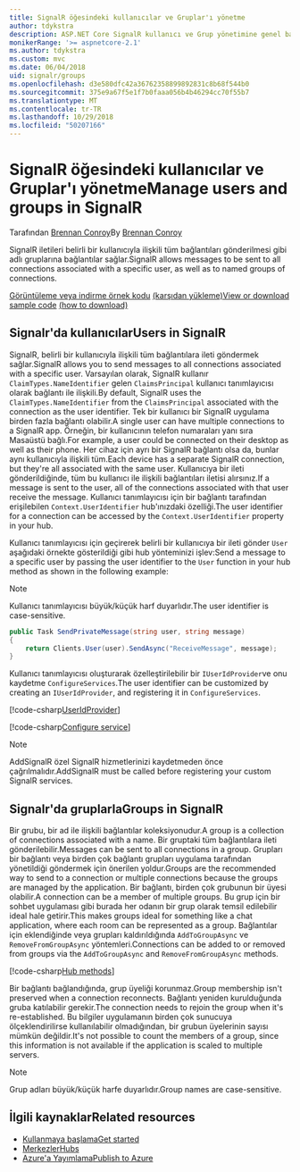 ```yaml
---
title: SignalR öğesindeki kullanıcılar ve Gruplar'ı yönetme
author: tdykstra
description: ASP.NET Core SignalR kullanıcı ve Grup yönetimine genel bakış.
monikerRange: '>= aspnetcore-2.1'
ms.author: tdykstra
ms.custom: mvc
ms.date: 06/04/2018
uid: signalr/groups
ms.openlocfilehash: d3e580dfc42a36762358899892831c8b68f544b0
ms.sourcegitcommit: 375e9a67f5e1f7b0faaa056b4b46294cc70f55b7
ms.translationtype: MT
ms.contentlocale: tr-TR
ms.lasthandoff: 10/29/2018
ms.locfileid: "50207166"
---
```

# <a name="manage-users-and-groups-in-signalr"></a><span data-ttu-id="da0ea-103">SignalR öğesindeki kullanıcılar ve Gruplar'ı yönetme</span><span class="sxs-lookup"><span data-stu-id="da0ea-103">Manage users and groups in SignalR</span></span>

<span data-ttu-id="da0ea-104">Tarafından [Brennan Conroy](https://github.com/BrennanConroy)</span><span class="sxs-lookup"><span data-stu-id="da0ea-104">By [Brennan Conroy](https://github.com/BrennanConroy)</span></span>

<span data-ttu-id="da0ea-105">SignalR iletileri belirli bir kullanıcıyla ilişkili tüm bağlantıları gönderilmesi gibi adlı gruplarına bağlantılar sağlar.</span><span class="sxs-lookup"><span data-stu-id="da0ea-105">SignalR allows messages to be sent to all connections associated with a specific user, as well as to named groups of connections.</span></span>

<span data-ttu-id="da0ea-106">[Görüntüleme veya indirme örnek kodu](https://github.com/aspnet/Docs/tree/master/aspnetcore/signalr/groups/sample/) [(karşıdan yükleme)](xref:index#how-to-download-a-sample)</span><span class="sxs-lookup"><span data-stu-id="da0ea-106">[View or download sample code](https://github.com/aspnet/Docs/tree/master/aspnetcore/signalr/groups/sample/) [(how to download)](xref:index#how-to-download-a-sample)</span></span>

## <a name="users-in-signalr"></a><span data-ttu-id="da0ea-107">Signalr'da kullanıcılar</span><span class="sxs-lookup"><span data-stu-id="da0ea-107">Users in SignalR</span></span>

<span data-ttu-id="da0ea-108">SignalR, belirli bir kullanıcıyla ilişkili tüm bağlantılara ileti göndermek sağlar.</span><span class="sxs-lookup"><span data-stu-id="da0ea-108">SignalR allows you to send messages to all connections associated with a specific user.</span></span> <span data-ttu-id="da0ea-109">Varsayılan olarak, SignalR kullanır `ClaimTypes.NameIdentifier` gelen `ClaimsPrincipal` kullanıcı tanımlayıcısı olarak bağlantı ile ilişkili.</span><span class="sxs-lookup"><span data-stu-id="da0ea-109">By default, SignalR uses the `ClaimTypes.NameIdentifier` from the `ClaimsPrincipal` associated with the connection as the user identifier.</span></span> <span data-ttu-id="da0ea-110">Tek bir kullanıcı bir SignalR uygulama birden fazla bağlantı olabilir.</span><span class="sxs-lookup"><span data-stu-id="da0ea-110">A single user can have multiple connections to a SignalR app.</span></span> <span data-ttu-id="da0ea-111">Örneğin, bir kullanıcının telefon numaraları yanı sıra Masaüstü bağlı.</span><span class="sxs-lookup"><span data-stu-id="da0ea-111">For example, a user could be connected on their desktop as well as their phone.</span></span> <span data-ttu-id="da0ea-112">Her cihaz için ayrı bir SignalR bağlantı olsa da, bunlar aynı kullanıcıyla ilişkili tüm.</span><span class="sxs-lookup"><span data-stu-id="da0ea-112">Each device has a separate SignalR connection, but they're all associated with the same user.</span></span> <span data-ttu-id="da0ea-113">Kullanıcıya bir ileti gönderildiğinde, tüm bu kullanıcı ile ilişkili bağlantıları iletisi alırsınız.</span><span class="sxs-lookup"><span data-stu-id="da0ea-113">If a message is sent to the user, all of the connections associated with that user receive the message.</span></span> <span data-ttu-id="da0ea-114">Kullanıcı tanımlayıcısı için bir bağlantı tarafından erişilebilen `Context.UserIdentifier` hub'ınızdaki özelliği.</span><span class="sxs-lookup"><span data-stu-id="da0ea-114">The user identifier for a connection can be accessed by the `Context.UserIdentifier` property in your hub.</span></span>

<span data-ttu-id="da0ea-115">Kullanıcı tanımlayıcısı için geçirerek belirli bir kullanıcıya bir ileti gönder `User` aşağıdaki örnekte gösterildiği gibi hub yönteminizi işlev:</span><span class="sxs-lookup"><span data-stu-id="da0ea-115">Send a message to a specific user by passing the user identifier to the `User` function in your hub method as shown in the following example:</span></span>

> [!NOTE]
> <span data-ttu-id="da0ea-116">Kullanıcı tanımlayıcısı büyük/küçük harf duyarlıdır.</span><span class="sxs-lookup"><span data-stu-id="da0ea-116">The user identifier is case-sensitive.</span></span>

```csharp
public Task SendPrivateMessage(string user, string message)
{
    return Clients.User(user).SendAsync("ReceiveMessage", message);
}
```

<span data-ttu-id="da0ea-117">Kullanıcı tanımlayıcısı oluşturarak özelleştirilebilir bir `IUserIdProvider`ve onu kaydetme `ConfigureServices`.</span><span class="sxs-lookup"><span data-stu-id="da0ea-117">The user identifier can be customized by creating an `IUserIdProvider`, and registering it in `ConfigureServices`.</span></span>

[!code-csharp[UserIdProvider](groups/sample/customuseridprovider.cs?range=4-10)]

[!code-csharp[Configure service](groups/sample/startup.cs?range=21-22,39-42)]

> [!NOTE]
> <span data-ttu-id="da0ea-118">AddSignalR özel SignalR hizmetlerinizi kaydetmeden önce çağrılmalıdır.</span><span class="sxs-lookup"><span data-stu-id="da0ea-118">AddSignalR must be called before registering your custom SignalR services.</span></span>

## <a name="groups-in-signalr"></a><span data-ttu-id="da0ea-119">Signalr'da gruplarla</span><span class="sxs-lookup"><span data-stu-id="da0ea-119">Groups in SignalR</span></span>

<span data-ttu-id="da0ea-120">Bir grubu, bir ad ile ilişkili bağlantılar koleksiyonudur.</span><span class="sxs-lookup"><span data-stu-id="da0ea-120">A group is a collection of connections associated with a name.</span></span> <span data-ttu-id="da0ea-121">Bir gruptaki tüm bağlantılara ileti gönderilebilir.</span><span class="sxs-lookup"><span data-stu-id="da0ea-121">Messages can be sent to all connections in a group.</span></span> <span data-ttu-id="da0ea-122">Grupları bir bağlantı veya birden çok bağlantı grupları uygulama tarafından yönetildiği göndermek için önerilen yoldur.</span><span class="sxs-lookup"><span data-stu-id="da0ea-122">Groups are the recommended way to send to a connection or multiple connections because the groups are managed by the application.</span></span> <span data-ttu-id="da0ea-123">Bir bağlantı, birden çok grubunun bir üyesi olabilir.</span><span class="sxs-lookup"><span data-stu-id="da0ea-123">A connection can be a member of multiple groups.</span></span> <span data-ttu-id="da0ea-124">Bu grup için bir sohbet uygulaması gibi burada her odanın bir grup olarak temsil edilebilir ideal hale getirir.</span><span class="sxs-lookup"><span data-stu-id="da0ea-124">This makes groups ideal for something like a chat application, where each room can be represented as a group.</span></span> <span data-ttu-id="da0ea-125">Bağlantılar için eklendiğinde veya grupları kaldırıldığında `AddToGroupAsync` ve `RemoveFromGroupAsync` yöntemleri.</span><span class="sxs-lookup"><span data-stu-id="da0ea-125">Connections can be added to or removed from groups via the `AddToGroupAsync` and `RemoveFromGroupAsync` methods.</span></span>

[!code-csharp[Hub methods](groups/sample/hubs/chathub.cs?range=15-27)]

<span data-ttu-id="da0ea-126">Bir bağlantı bağlandığında, grup üyeliği korunmaz.</span><span class="sxs-lookup"><span data-stu-id="da0ea-126">Group membership isn't preserved when a connection reconnects.</span></span> <span data-ttu-id="da0ea-127">Bağlantı yeniden kurulduğunda gruba katılabilir gerekir.</span><span class="sxs-lookup"><span data-stu-id="da0ea-127">The connection needs to rejoin the group when it's re-established.</span></span> <span data-ttu-id="da0ea-128">Bu bilgiler uygulamanın birden çok sunucuya ölçeklendirilirse kullanılabilir olmadığından, bir grubun üyelerinin sayısı mümkün değildir.</span><span class="sxs-lookup"><span data-stu-id="da0ea-128">It's not possible to count the members of a group, since this information is not available if the application is scaled to multiple servers.</span></span>

> [!NOTE]
> <span data-ttu-id="da0ea-129">Grup adları büyük/küçük harfe duyarlıdır.</span><span class="sxs-lookup"><span data-stu-id="da0ea-129">Group names are case-sensitive.</span></span>

## <a name="related-resources"></a><span data-ttu-id="da0ea-130">İlgili kaynaklar</span><span class="sxs-lookup"><span data-stu-id="da0ea-130">Related resources</span></span>

* [<span data-ttu-id="da0ea-131">Kullanmaya başlama</span><span class="sxs-lookup"><span data-stu-id="da0ea-131">Get started</span></span>](xref:tutorials/signalr)
* [<span data-ttu-id="da0ea-132">Merkezler</span><span class="sxs-lookup"><span data-stu-id="da0ea-132">Hubs</span></span>](xref:signalr/hubs)
* [<span data-ttu-id="da0ea-133">Azure'a Yayımlama</span><span class="sxs-lookup"><span data-stu-id="da0ea-133">Publish to Azure</span></span>](xref:signalr/publish-to-azure-web-app)

